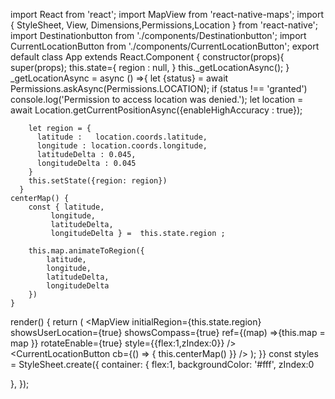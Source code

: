 import React from 'react';
import MapView from 'react-native-maps';
import { StyleSheet, View, Dimensions,Permissions,Location } from 'react-native';
import Destinationbutton from './components/Destinationbutton';
import CurrentLocationButton from './components/CurrentLocationButton';
export default class App extends React.Component {
  constructor(props){
    super(props);
    this.state={
      region : null,
      }
      this._getLocationAsync();
      }
      _getLocationAsync = async () =>{
        let {status} = await Permissions.askAsync(Permissions.LOCATION);
        if (status !== 'granted')
        console.log('Permission to access location was denied.');
        let location = await Location.getCurrentPositionAsync({enableHighAccuracy : true});
       
        let region = {
          latitude :   location.coords.latitude,
          longitude : location.coords.longitude,
          latitudeDelta : 0.045,
          longitudeDelta : 0.045
        }
        this.setState({region: region}) 
      } 
    centerMap() {
        const { latitude,
             longitude,
             latitudeDelta,
             longitudeDelta } =  this.state.region ;

        this.map.animateToRegion({
            latitude,
            longitude,
            latitudeDelta,
            longitudeDelta
        })
    }      
  render() {
    return (
      <View style={styles.container}>
        <MapView
        initialRegion={this.state.region}
        showsUserLocation={true}
        showsCompass={true}
        ref={(map) =>{this.map = map }}
        rotateEnable={true}
        style={{flex:1,zIndex:0}}
      />
      <Destinationbutton />
      <CurrentLocationButton cb={() => { this.centerMap() }} />
      </View>
    );
  }}
const styles = StyleSheet.create({
  container: {
    flex:1,
    backgroundColor: '#fff',
    zIndex:0
    
  },
});
